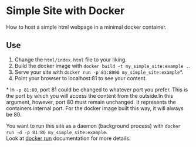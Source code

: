 # Simple Site with Docker
How to host a simple html webpage in a minimal docker container.

## Use

1. Change the `html/index.html` file to your liking. 
2. Build the docker image with `docker build -t my_simple_site:example .`.
3. Serve your site with `docker run -p 81:8000 my_simple_site:example`\*.
4. Point your browser to localhost:81 to see your content. 

\* In `-p 81:80`, port 81 could be changed to whatever port you prefer. This is the port by which you will access the content from the outside.In this argument, however, port 80 must remain unchanged. It represents the containers internal port. For the docker image built this way, it will always be 80.   
  
You want to run this site as a daemon (background process) with `docker run -d -p 81:80 my_simple_site:example`.  
Look at [docker run](https://docs.docker.com/engine/reference/commandline/run/) documentation for more details.   
